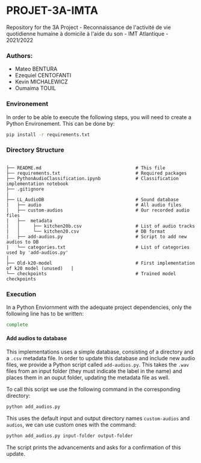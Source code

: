 # PROJET-3A-IMTA

Repository for the 3A Project - Reconnaissance de l'activité de vie quotidienne humaine à domicile à l'aide du son - IMT Atlantique - 2021/2022

### Authors:

<ul>
  <li>Mateo BENTURA</li>
  <li>Ezequiel CENTOFANTI</li>
  <li>Kevin MICHALEWICZ</li>
  <li>Oumaima TOUIL</li>
</ul>

### Environement 

In order to be able to execute the following steps, you will need to create a Python Environement.
This can be done by:

```bash
pip install -r requirements.txt
```

### Directory Structure

```

├── README.md                                   # This file
├── requirements.txt                            # Required packages
├── PythonAudioClassification.ipynb             # Classification implementation notebook
├── .gitignore                                  
|
├── LL_AudioDB                                  # Sound database
|   ├── audio                                   # All audio files
|   ├── custom-audios                           # Our recorded audio files
│   ├──  metadata                                
|   │     ├── kitchen20b.csv                    # List of audio tracks 
|   │     └── kitchen20.csv                     # DB format
|   ├── add-audios.py                           # Script to add new audios to DB
|   └── categories.txt                          # List of categories used by 'add-audios.py'
|
├── Old-k20-model                               # First implementation of k20 model (unused)   |
└── checkpoints                                 # Trained model checkpoints
```

### Execution 

In a Python Enviornment with the adequate project dependencies, only the following line has to be written:

```bash
complete
```
#### Add audios to database
This implementations uses a simple database, consisting of a directory and a `.csv` metadata file. In order to update this database and include new audio files, we provide a Python script called `add-audios.py`. This takes the `.wav` files from an input folder (they must indicate the label in the name) and places them in an ouput folder, updating the metadata file as well.

To call this script we use the following command in the corresponding directory:
```bash
python add_audios.py
```
This uses the default input and output directory names `custom-audios` and `audios`, we can use custom ones with the command:
```bash
python add_audios.py input-folder output-folder
```
The script prints the advancements and asks for a confirmation of this update.
